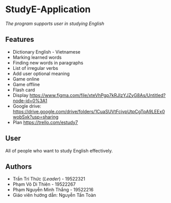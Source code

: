 # **StudyE-Application**
*The program supports user in studying English*
## Features
- Dictionary English - Vietnamese
- Marking learned words
- Finding new words in paragraphs
- List of irregular verbs
- Add user optional meaning
- Game online
- Game offline
- Flash card
- Display https://www.figma.com/file/xteVhPgp7kRJlzYJZyG8As/Untitled?node-id=0%3A1
- Google drive: https://drive.google.com/drive/folders/1CuaSUVtFcjvpUtpCgTpA9LEEx0wobSxk?usp=sharing
- Plan https://trello.com/estudy7
## User
All of people who want to study English effectively.
## Authors
- Trần Trí Thức (*Leader*) - 19522321
- Phạm Võ Di Thiên - 19522267
- Phạm Nguyễn Minh Thắng - 19522216
- Giáo viên hướng dẫn: Nguyễn Tấn Toàn
